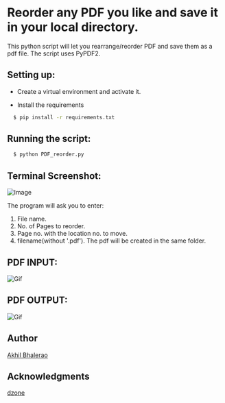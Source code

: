 # Reorder any PDF you like and save it in your local directory.

This python script will let you rearrange/reorder PDF and save them as a pdf file. The script uses PyPDF2.
## Setting up:

- Create a virtual environment and activate it.

- Install the requirements

```sh
  $ pip install -r requirements.txt
```

## Running the script:

```sh
  $ python PDF_reorder.py
```

## Terminal Screenshot:

![Image](https://i.imgur.com/7A2FbyR.png)

The program will ask you to enter:
1.  File name.
2.  No. of Pages to reorder.
3.  Page no. with the location no. to move.
4. filename(without '.pdf'). The pdf will be created in the same folder.

## PDF INPUT:
![Gif](https://media.giphy.com/media/9yIadiydNtgul3YuT5/giphy.gif)

## PDF OUTPUT:
![Gif](https://media.giphy.com/media/VnnFx9qzbCLGBlwfK2/giphy.gif)

## Author
[Akhil Bhalerao](https://github.com/iamakkkhil)

## Acknowledgments
[dzone](https://dzone.com/articles/splitting-and-merging-pdfs-with-python)